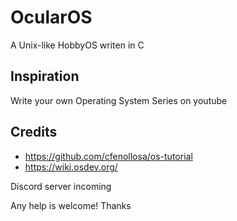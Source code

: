 # OcularOS
A Unix-like HobbyOS writen in C

## Inspiration
Write your own Operating System Series on youtube

## Credits
- https://github.com/cfenollosa/os-tutorial
- https://wiki.osdev.org/

Discord server incoming

Any help is welcome!
Thanks
